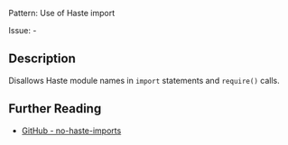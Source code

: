 Pattern: Use of Haste import

Issue: -

## Description

Disallows Haste module names in `import` statements and `require()` calls.

## Further Reading

* [GitHub - no-haste-imports](https://github.com/facebook/react-native/blob/master/packages/eslint-plugin-react-native-community/no-haste-imports.js)